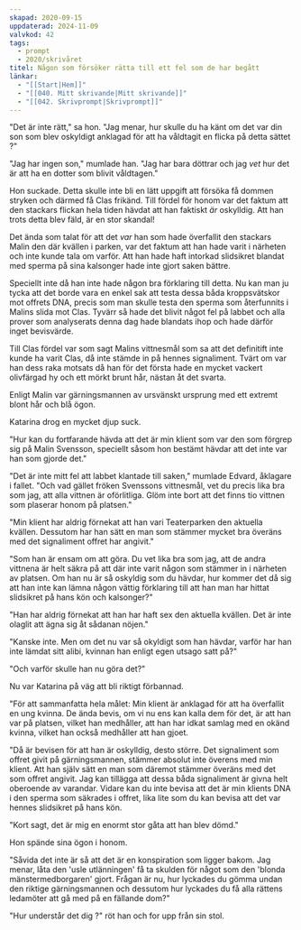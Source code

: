 ```yaml
---
skapad: 2020-09-15
uppdaterad: 2024-11-09
valvkod: 42
tags:
  - prompt
  - 2020/skrivåret
titel: Någon som försöker rätta till ett fel som de har begått
länkar:
  - "[[Start|Hem]]"
  - "[[040. Mitt skrivande|Mitt skrivande]]"
  - "[[042. Skrivprompt|Skrivprompt]]"
---
```

"Det är inte rätt," sa hon. "Jag menar, hur skulle du ha känt om det var din son som blev oskyldigt anklagad för att ha våldtagit en flicka på detta sättet ?"

"Jag har ingen son," mumlade han. "Jag har bara döttrar och jag *vet* hur det är att ha en dotter som blivit våldtagen."

Hon suckade. Detta skulle inte bli en lätt uppgift att försöka få dommen stryken och därmed få Clas frikänd. Till fördel för honom var det faktum att den stackars flickan hela tiden hävdat att han faktiskt *är* oskylldig. Att han trots detta blev fäld, är en stor skandal!

Det ända som talat för att det *var* han som hade överfallit den stackars Malin den där kvällen i parken, var det faktum att han hade varit i närheten och inte kunde tala om varför. Att han hade haft intorkad slidsikret blandat med sperma på sina kalsonger hade inte gjort saken bättre.

Speciellt inte då han inte hade någon bra förklaring till detta. Nu kan man ju tycka att det borde vara en enkel sak att testa dessa båda kroppsvätskor mot offrets DNA, precis som man skulle testa den sperma som återfunnits i Malins slida mot Clas. Tyvärr så hade det blivit något fel på labbet och alla prover som analyserats denna dag hade blandats ihop och hade därför inget bevisvärde.

Till Clas fördel var som sagt Malins vittnesmål som sa att det definitift inte kunde ha varit Clas, då inte stämde in på hennes signaliment. Tvärt om var han dess raka motsats då han för det första hade en mycket vackert olivfärgad hy och ett mörkt brunt hår, nästan åt det svarta. 

Enligt Malin var gärningsmannen av ursvänskt ursprung med ett extremt blont hår och blå ögon.

Katarina drog en mycket djup suck.

"Hur kan du fortfarande hävda att det är min klient som var den som förgrep sig på Malin Svensson, speciellt såsom hon bestämt hävdar att det inte var han som gjorde det."

"Det är inte mitt fel att labbet klantade till saken," mumlade Edvard, åklagare i fallet. "Och vad gället fröken Svenssons vittnesmål, vet du precis lika bra som jag, att alla vittnen är oförlitliga. Glöm inte bort att det finns tio vittnen som plaserar honom på platsen."

"Min klient har aldrig förnekat att han vari Teaterparken den aktuella kvällen. Dessutom har han sätt en man som stämmer mycket bra överäns med det signaliment offret har angivit."

"Som han är ensam om att göra. Du vet lika bra som jag, att de andra vittnena är helt säkra på att där inte varit någon som stämmer in i närheten av platsen. Om han nu är så oskyldig som du hävdar, hur kommer det då sig att han inte kan lämna någon vättig förklaring till att han man har hittat slidsikret på hans kön och kalsonger?"

"Han har aldrig förnekat att han har haft sex den aktuella kvällen. Det är inte olaglit att ägna sig åt sådanan nöjen."

"Kanske inte. Men om det nu var så okyldigt som han hävdar, varför har han inte lämdat sitt alibi, kvinnan han enligt egen utsago satt på?"

"Och varför skulle han nu göra det?"

Nu var Katarina på väg att bli riktigt förbannad.

"För att sammanfatta hela målet: Min klient är anklagad för att ha överfallit en ung kvinna. De ända bevis, om vi nu ens kan kalla dem för det, är att han var på platsen, vilket han medhåller, att han har idkat samlag med en okänd kvinna, vilket han också medhåller att han gjoet. 

"Då är bevisen för att han är oskylldig, desto större. Det signaliment som offret givit på gärningsmannen, stämmer absolut inte överens med min klient. Att han själv sätt en man som däremot stämmer överäns med det som offret angivit. Jag kan tillägga att dessa båda signaliment är givna helt oberoende av varandar. Vidare kan du inte bevisa att det är min klients DNA i den sperma som säkrades i offret, lika lite som du kan bevisa att det var hennes slidsikret på hans kön.

"Kort sagt, det är mig en enormt stor gåta att han blev dömd."

Hon spände sina ögon i honom.

"Såvida det inte är så att det är en konspiration som ligger bakom. Jag menar, låta den 'usle utlänningen' få ta skulden för något som den 'blonda mänstermedborgaren' gjort. Frågan är nu, hur lyckades du gömma undan den riktige gärningsmannen och dessutom hur lyckades du få alla rättens ledamöter att gå med på en fällande dom?"

"Hur understår det dig ?" röt han och for upp från sin stol.